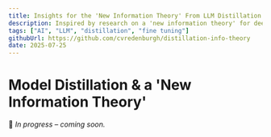 ```yaml
---
title: Insights for the 'New Information Theory' From LLM Distillation
description: Inspired by research on a 'new information theory' for deep learning, I explore insights from LLM distillation and fine-tuning.
tags: ["AI", "LLM", "distillation", "fine tuning"]
githubUrl: https://github.com/cvredenburgh/distillation-info-theory
date: 2025-07-25
---
```


# Model Distillation & a 'New Information Theory'


🚧 *In progress – coming soon.*